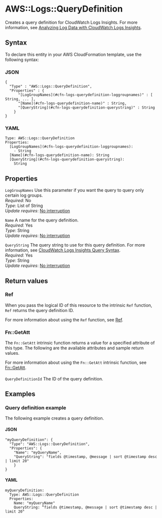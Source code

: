 # AWS::Logs::QueryDefinition<a name="aws-resource-logs-querydefinition"></a>

Creates a query definition for CloudWatch Logs Insights\. For more information, see [ Analyzing Log Data with CloudWatch Logs Insights](https://docs.aws.amazon.com/AmazonCloudWatch/latest/logs/AnalyzingLogData.html)\.

## Syntax<a name="aws-resource-logs-querydefinition-syntax"></a>

To declare this entity in your AWS CloudFormation template, use the following syntax:

### JSON<a name="aws-resource-logs-querydefinition-syntax.json"></a>

```
{
  "Type" : "AWS::Logs::QueryDefinition",
  "Properties" : {
      "[LogGroupNames](#cfn-logs-querydefinition-loggroupnames)" : [ String, ... ],
      "[Name](#cfn-logs-querydefinition-name)" : String,
      "[QueryString](#cfn-logs-querydefinition-querystring)" : String
    }
}
```

### YAML<a name="aws-resource-logs-querydefinition-syntax.yaml"></a>

```
Type: AWS::Logs::QueryDefinition
Properties: 
  [LogGroupNames](#cfn-logs-querydefinition-loggroupnames): 
    - String
  [Name](#cfn-logs-querydefinition-name): String
  [QueryString](#cfn-logs-querydefinition-querystring): 
    String
```

## Properties<a name="aws-resource-logs-querydefinition-properties"></a>

`LogGroupNames`  <a name="cfn-logs-querydefinition-loggroupnames"></a>
Use this parameter if you want the query to query only certain log groups\.  
*Required*: No  
*Type*: List of String  
*Update requires*: [No interruption](https://docs.aws.amazon.com/AWSCloudFormation/latest/UserGuide/using-cfn-updating-stacks-update-behaviors.html#update-no-interrupt)

`Name`  <a name="cfn-logs-querydefinition-name"></a>
A name for the query definition\.  
*Required*: Yes  
*Type*: String  
*Update requires*: [No interruption](https://docs.aws.amazon.com/AWSCloudFormation/latest/UserGuide/using-cfn-updating-stacks-update-behaviors.html#update-no-interrupt)

`QueryString`  <a name="cfn-logs-querydefinition-querystring"></a>
The query string to use for this query definition\. For more information, see [ CloudWatch Logs Insights Query Syntax](https://docs.aws.amazon.com/AmazonCloudWatch/latest/logs/CWL_QuerySyntax.html)\.  
*Required*: Yes  
*Type*: String  
*Update requires*: [No interruption](https://docs.aws.amazon.com/AWSCloudFormation/latest/UserGuide/using-cfn-updating-stacks-update-behaviors.html#update-no-interrupt)

## Return values<a name="aws-resource-logs-querydefinition-return-values"></a>

### Ref<a name="aws-resource-logs-querydefinition-return-values-ref"></a>

When you pass the logical ID of this resource to the intrinsic `Ref` function, `Ref` returns the query definition ID\.

For more information about using the `Ref` function, see [Ref](https://docs.aws.amazon.com/AWSCloudFormation/latest/UserGuide/intrinsic-function-reference-ref.html)\.

### Fn::GetAtt<a name="aws-resource-logs-querydefinition-return-values-fn--getatt"></a>

The `Fn::GetAtt` intrinsic function returns a value for a specified attribute of this type\. The following are the available attributes and sample return values\.

For more information about using the `Fn::GetAtt` intrinsic function, see [Fn::GetAtt](https://docs.aws.amazon.com/AWSCloudFormation/latest/UserGuide/intrinsic-function-reference-getatt.html)\.

#### <a name="aws-resource-logs-querydefinition-return-values-fn--getatt-fn--getatt"></a>

`QueryDefinitionId`  <a name="QueryDefinitionId-fn::getatt"></a>
The ID of the query definition\. 

## Examples<a name="aws-resource-logs-querydefinition--examples"></a>

### Query definition example<a name="aws-resource-logs-querydefinition--examples--Query_definition_example"></a>

The following example creates a query definition\.

#### JSON<a name="aws-resource-logs-querydefinition--examples--Query_definition_example--json"></a>

```
"myQueryDefinition": {
  "Type": "AWS::Logs::QueryDefinition",
  "Properties": {
    "Name": "myQueryName",
    "QueryString": "fields @timestamp, @message | sort @timestamp desc | limit 20"
    }
}
```

#### YAML<a name="aws-resource-logs-querydefinition--examples--Query_definition_example--yaml"></a>

```
myQueryDefinition:
  Type: AWS::Logs::QueryDefinition
  Properties:
    Name: "myQueryName"
    QueryString: “fields @timestamp, @message | sort @timestamp desc | limit 20"
```